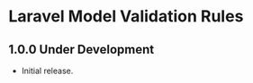 Laravel Model Validation Rules
==============================

1.0.0 Under Development
-----------------------

- Initial release.

